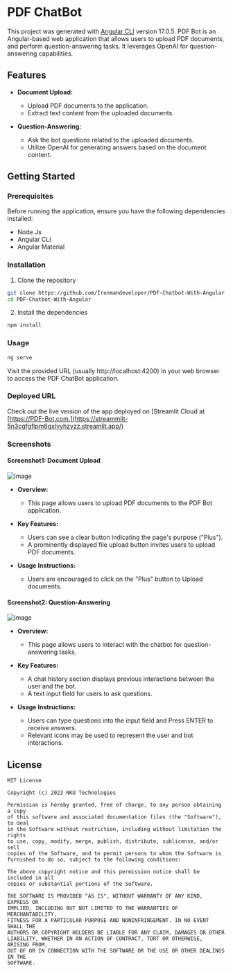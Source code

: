 # PDF ChatBot
This project was generated with [Angular CLI](https://github.com/angular/angular-cli) version 17.0.5.
PDF Bot is an Angular-based web application that allows users to upload PDF documents, and perform question-answering tasks. It leverages OpenAI for question-answering capabilities.

## Features

- **Document Upload:**
  - Upload PDF documents to the application.
  - Extract text content from the uploaded documents.

- **Question-Answering:**
  - Ask the bot questions related to the uploaded documents.
  - Utilize OpenAI for generating answers based on the document content.

## Getting Started

### Prerequisites

Before running the application, ensure you have the following dependencies installed:

- Node Js
- Angular CLI
- Angular Material


 ### Installation

1. Clone the repository

```bash
git clone https://github.com/Ironmandeveloper/PDF-Chatbot-With-Angular.git
cd PDF-Chatbot-With-Angular
```
2. Install the dependencies
```bash
npm install
```
 ### Usage
```bash
ng serve
```
Visit the provided URL (usually http://localhost:4200) in your web browser to access the PDF ChatBot application.

### Deployed URL
Check out the live version of the app deployed on [Streamlit Cloud at [https://PDF-Bot.com.](https://streammlit-5n3cgfgflpm6gxlyyhzyzz.streamlit.app/)



### Screenshots
#### Screenshot1: Document Upload
![image](https://github.com/Ironmandeveloper/PDF-Chatbot-With-Angular/assets/132562232/93763592-e480-4254-aaf6-591d17194e21)

- **Overview:**
  - This page allows users to upload PDF documents to the PDF Bot application.

 
 
- **Key Features:**
  - Users can see a clear button indicating the page's purpose ("Plus").
  - A prominently displayed file upload button invites users to upload PDF documents.

  
- **Usage Instructions:**

  - Users are encouraged to click on the "Plus" button to Upload documents.

#### Screenshot2: Question-Answering
![image](https://github.com/Ironmandeveloper/PDF-Chatbot-With-Angular/assets/132562232/56a884ac-4ee4-43ee-b352-0d15b4cfc3d5)



- **Overview:**

  - This page allows users to interact with the chatbot for question-answering tasks.
- **Key Features:**
  
  - A chat history section displays previous interactions between the user and the bot.
  - A text input field for users to ask questions.
    
- **Usage Instructions:**

  - Users can type questions into the input field and Press ENTER to receive answers.
  - Relevant icons may be used to represent the user and bot interactions.
    
## License
```
MIT License

Copyright (c) 2023 NKU Technologies

Permission is hereby granted, free of charge, to any person obtaining a copy
of this software and associated documentation files (the "Software"), to deal
in the Software without restriction, including without limitation the rights
to use, copy, modify, merge, publish, distribute, sublicense, and/or sell
copies of the Software, and to permit persons to whom the Software is
furnished to do so, subject to the following conditions:

The above copyright notice and this permission notice shall be included in all
copies or substantial portions of the Software.

THE SOFTWARE IS PROVIDED "AS IS", WITHOUT WARRANTY OF ANY KIND, EXPRESS OR
IMPLIED, INCLUDING BUT NOT LIMITED TO THE WARRANTIES OF MERCHANTABILITY,
FITNESS FOR A PARTICULAR PURPOSE AND NONINFRINGEMENT. IN NO EVENT SHALL THE
AUTHORS OR COPYRIGHT HOLDERS BE LIABLE FOR ANY CLAIM, DAMAGES OR OTHER
LIABILITY, WHETHER IN AN ACTION OF CONTRACT, TORT OR OTHERWISE, ARISING FROM,
OUT OF OR IN CONNECTION WITH THE SOFTWARE OR THE USE OR OTHER DEALINGS IN THE
SOFTWARE.
```



